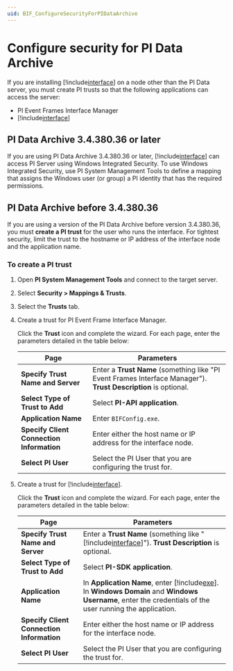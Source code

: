 ```yaml
---
uid: BIF_ConfigureSecurityForPIDataArchive
---
```


# Configure security for PI Data Archive

<!-- Static topic. No modifications usually required -->

If you are installing [!include[interface](../../../includes/product-short.md)] on a node other than the PI Data server, you must create PI trusts so that the following applications can access the server:

* PI Event Frames Interface Manager 
* [!include[interface](../../../includes/product-short.md)]

## PI Data Archive 3.4.380.36 or later

If you are using PI Data Archive 3.4.380.36 or later, [!include[interface](../../../includes/product-short.md)] can access PI Server using Windows Integrated Security. To use Windows Integrated Security, use PI System Management Tools to define a mapping that assigns the Windows user (or group) a PI identity that has the required permissions.

## PI Data Archive before 3.4.380.36

If you are using a version of the PI Data Archive before version 3.4.380.36, you must **create a PI trust** for the user who runs the interface. For tightest security, limit the trust to the hostname or IP address of the interface node and the application name.

### To create a PI trust

1. Open **PI System Management Tools** and connect to the target server.

1. Select **Security > Mappings & Trusts**.

1. Select the **Trusts** tab. 

1. Create a trust for PI Event Frame Interface Manager.

    Click the **Trust** icon and complete the wizard. For each page, enter the parameters detailed in the table below:

    Page | Parameters
    -----|-------------
    **Specify Trust Name and Server** | Enter a **Trust Name** (something like "PI Event Frames Interface Manager"). **Trust Description** is optional.
    **Select Type of Trust to Add** | Select **PI-API application**.
    **Application Name** | Enter `BIFConfig.exe`.
    **Specify Client Connection Information** | Enter either the host name or IP address for the interface node.
    **Select PI User** | Select the PI User that you are configuring the trust for.

1. Create a trust for [!include[interface](../../../includes/product-short.md)].    

    Click the **Trust** icon and complete the wizard. For each page, enter the parameters detailed in the table below:

    Page | Parameters
    -----|-------------
    **Specify Trust Name and Server** | Enter a **Trust Name** (something like "[!include[interface](../../../includes/product-short.md)]"). **Trust Description** is optional.
    **Select Type of Trust to Add** | Select **PI-SDK application**.
    **Application Name** | In **Application Name**, enter [!include[exe](../../../includes/product-exe.md)]. In **Windows Domain** and **Windows Username**, enter the credentials of the user running the application.
    **Specify Client Connection Information** | Enter either the host name or IP address for the interface node.
    **Select PI User** | Select the PI User that you are configuring the trust for.
